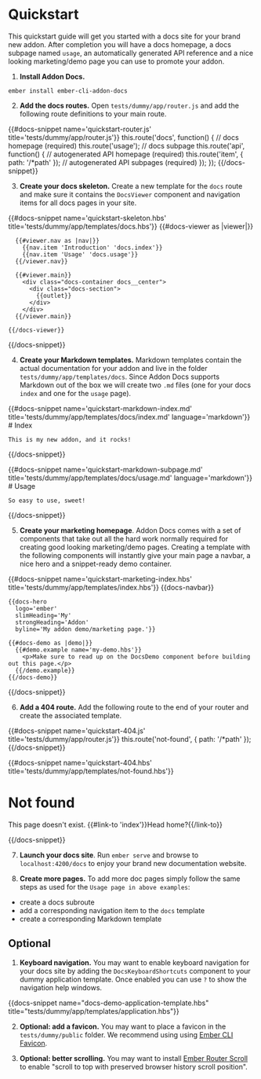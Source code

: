 # Quickstart

This quickstart guide will get you started with a docs site for your brand new
addon. After completion you will have a docs homepage, a docs subpage named
`usage`, an automatically generated API reference and a nice looking
marketing/demo page you can use to promote your addon.

1. **Install Addon Docs.**

  ```
  ember install ember-cli-addon-docs
  ```

2. **Add the docs routes.** Open `tests/dummy/app/router.js` and add the
following route definitions to your main route.

  {{#docs-snippet name='quickstart-router.js' title='tests/dummy/app/router.js'}}
    this.route('docs', function() { // docs homepage (required)
      this.route('usage'); // docs subpage
      this.route('api', function() { // autogenerated API homepage (required)
        this.route('item', { path: '/*path' }); // autogenerated API subpages (required)
      });
    });
  {{/docs-snippet}}

3. **Create your docs skeleton.** Create a new template for the `docs` route
and make sure it contains the `DocsViewer` component and navigation items for
all docs pages in your site.

  {{#docs-snippet name='quickstart-skeleton.hbs' title='tests/dummy/app/templates/docs.hbs'}}
    {{#docs-viewer as |viewer|}}

      {{#viewer.nav as |nav|}}
        {{nav.item 'Introduction' 'docs.index'}}
        {{nav.item 'Usage' 'docs.usage'}}
      {{/viewer.nav}}

      {{#viewer.main}}
        <div class="docs-container docs__center">
          <div class="docs-section">
            {{outlet}}
          </div>
        </div>
      {{/viewer.main}}

    {{/docs-viewer}}
  {{/docs-snippet}}

4. **Create your Markdown templates.** Markdown templates contain the actual
documentation for your addon and live in the folder
`tests/dummy/app/templates/docs`. Since Addon Docs supports Markdown out
of the box we will create two `.md` files (one for your docs `index` and one
for the `usage` page).

  {{#docs-snippet name='quickstart-markdown-index.md' title='tests/dummy/app/templates/docs/index.md' language='markdown'}}
    # Index

    This is my new addon, and it rocks!
  {{/docs-snippet}}

  {{#docs-snippet name='quickstart-markdown-subpage.md' title='tests/dummy/app/templates/docs/usage.md' language='markdown'}}
    # Usage

    So easy to use, sweet!
  {{/docs-snippet}}

5. **Create your marketing homepage**. Addon Docs comes with a set of
components that take out all the hard work normally required for creating
good looking marketing/demo pages. Creating a template with the following
components will instantly give your main page a navbar, a nice hero
and a snippet-ready demo container.

  {{#docs-snippet name='quickstart-marketing-index.hbs' title='tests/dummy/app/templates/index.hbs'}}
    {{docs-navbar}}

    {{docs-hero
      logo='ember'
      slimHeading='My'
      strongHeading='Addon'
      byline='My addon demo/marketing page.'}}

    {{#docs-demo as |demo|}}
      {{#demo.example name='my-demo.hbs'}}
        <p>Make sure to read up on the DocsDemo component before building out this page.</p>
      {{/demo.example}}
    {{/docs-demo}}
  {{/docs-snippet}}

6. **Add a 404 route.** Add the following route to the end of your router and
create the associated template.

  {{#docs-snippet name='quickstart-404.js' title='tests/dummy/app/router.js'}}
    this.route('not-found', { path: '/*path' });
  {{/docs-snippet}}

  {{#docs-snippet name='quickstart-404.hbs' title='tests/dummy/app/templates/not-found.hbs'}}
    <div class="docs-container">
      <h1>Not found</h1>
      <p>This page doesn't exist. {{#link-to 'index'}}Head home?{{/link-to}}</p>
    </div>
  {{/docs-snippet}}

7. **Launch your docs site**. Run `ember serve` and browse to
`localhost:4200/docs` to enjoy your brand new documentation website.

8. **Create more pages.** To add more doc pages simply follow the same steps as
used for the `Usage page in above examples`:

  - create a docs subroute
  - add a corresponding navigation item to the `docs` template
  - create a corresponding Markdown template

## Optional

1. **Keyboard navigation.** You may want to enable keyboard navigation for your
docs site by adding the `DocsKeyboardShortcuts` component to your dummy
application template. Once enabled you can use `?` to show the navigation help
windows.

  {{docs-snippet name="docs-demo-application-template.hbs" title="tests/dummy/app/templates/application.hbs"}}

2. **Optional: add a favicon.** You may want to place a favicon in the
`tests/dummy/public` folder. We recommend using using
 [Ember CLI Favicon](https://github.com/davewasmer/ember-cli-favicon).

3. **Optional: better scrolling.** You may want to install
[Ember Router Scroll](https://github.com/dollarshaveclub/ember-router-scroll)
to enable "scroll to top with preserved browser history scroll position".

